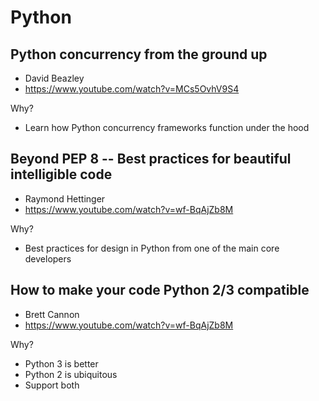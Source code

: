 
# Python

## Python concurrency from the ground up

* David Beazley
* https://www.youtube.com/watch?v=MCs5OvhV9S4

Why?
* Learn how Python concurrency frameworks function under the hood

## Beyond PEP 8 -- Best practices for beautiful intelligible code

* Raymond Hettinger
* https://www.youtube.com/watch?v=wf-BqAjZb8M

Why?
* Best practices for design in Python from one of the main core developers

## How to make your code Python 2/3 compatible

* Brett Cannon
* https://www.youtube.com/watch?v=wf-BqAjZb8M

Why?
* Python 3 is better
* Python 2 is ubiquitous
* Support both

